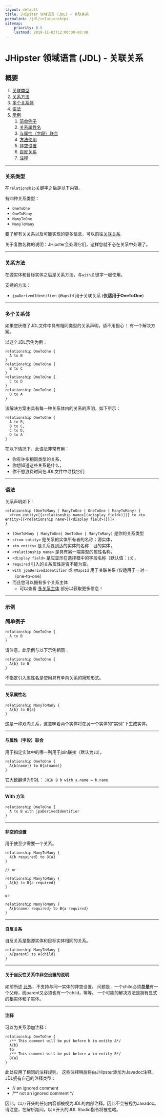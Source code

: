 ```yaml
---
layout: default
title: JHipster 领域语言 (JDL) - 关联关系
permalink: /jdl/relationships
sitemap:
    priority: 0.5
    lastmod: 2019-11-03T12:00:00-00:00
---
```


# <i class="fa fa-star"></i> JHipster 领域语言 (JDL) - 关联关系

## 概要

1. [关联类型](#关系类型)
1. [关系方法](#关系方法)
1. [多个关系体](#多个关系体)
1. [语法](#语法)
1. [示例](#示例)
   1. [简单例子](#简单例子)
   1. [关系属性名](#关系属性名)
   1. [与属性（字段）联合](#与属性（字段）联合)
   1. [方法使用](#方法使用)
   1. [非空设置](#非空设置)
   1. [自反关系](#自反关系)
   1. [注释](#注释)

---

### 关系类型

在`relationship`关键字之后是以下内容。

有四种关系类型：
  - `OneToOne`
  - `OneToMany`
  - `ManyToOne`
  - `ManyToMany`

要了解有关关系以及可能实现的更多信息，可以前往[关联关系](/managing_relationships).

关于复数名称的说明：JHipster会处理它们，这样您就不必在关系中处理了。

---

### 关系方法

在源实体和目标实体之后是关系方法，与`with`关键字一起使用。

支持的方法：
  - `jpaDerivedIdentifier`: `@MapsId` 用于关联关系 (**仅适用于OneToOne**)

---

### 多个关系体

如果您厌倦了JDL文件中具有相同类型的关系声明，请不用担心！ 有一个解决方案。

以这个JDL示例为例：
```jdl
relationship OneToOne {
  A to B
}
relationship OneToOne {
  B to C
}
relationship OneToOne {
  C to D
}
relationship OneToOne {
  D to A
}
```

该解决方案由具有每一种关系体内的关系的声明，如下所示：
```jdl
relationship OneToOne {
  A to B,
  B to C,
  C to D,
  D to A
}
```

在以下情况下，此语法非常有用：
  - 你有许多相同类型的关系，
  - 你想知道这些关系是什么，
  - 你不想浪费时间在JDL文件中寻找它们

---

### 语法

关系声明如下：
```
relationship (OneToMany | ManyToOne | OneToOne | ManyToMany) {
  <from entity>[{<relationship name>[(<display field>)]}] to <to entity>[{<relationship name>[(<display field>)]}]+
}
```

  - `(OneToMany | ManyToOne| OneToOne | ManyToMany)` 是你的关系类型
  - `<from entity>` 是关系的实体所有者的名称：源实体，
  - `<to entity>` 是关系要到达的实体的名称：目的实体，
  - `<relationship name>` 是具有另一端类型的属性名称，
  - `<display field>` 是应显示在选择框中的字段名称（默认值：`id`），
  - `required` 引入的关系属性是否不能为空。
  - `with jpaDerivedIdentifier` 或 `@MapsId` 用于关联关系 (仅适用于一对一（one-to-one）
  - 而且您可以拥有多个关系主体
    - 可以查看 [多关系主体](#多关系主体) 部分以获取更多信息！

---

### 示例

### 简单例子

```jdl
relationship OneToOne {
  A to B
}
```

请注意，此示例与以下示例相同：
```jdl
relationship OneToOne {
  A{b} to B
}
```

不指定引入属性名是使用具有单向关系的简短形式。

---

#### 关系属性名

```jdl
relationship ManyToMany {
  A{b} to B{a}
}
```

这是一种双向关系，这意味着两个实体将在另一个实体的"实例"下生成实体。

---

#### 与属性（字段）联合

用于指定实体中的哪一列用于join联接（默认为`id`）。

```jdl
relationship OneToOne {
  A{b(name)} to B{a(name)}
}
```

它大致翻译为SQL： `JOIN B b with a.name = b.name`

---

#### With 方法

```jdl
relationship OneToOne {
  A to B with jpaDerivedIdentifier
}
```

---

#### 非空的设置

用于使至少需要一个关系。

```jdl
relationship ManyToMany {
  A{b required} to B{a}
}

// or

relationship ManyToMany {
  A{b} to B{a required}
}

or

relationship ManyToMany {
  A{b(name) required} to B{a required}
}
```

---

#### 自反关系

自反关系是指源实体和目标实体相同的关系。

```jdl
relationship ManyToMany {
  A{parent} to A{child}
}
```

---

#### 关于自反性关系中非空设置的说明

如前所述 [此外](https://github.com/jhipster/generator-jhipster/issues/11495)，不支持与同一实体的非空设置。 问题是，一个child必须**总是**有一个父母，而parent又必须也有一个child，等等。
一个可能的解决方法是拥有显式的根实体和子实体。

----

#### 注释

可以为关系添加注释：

```jdl
relationship OneToOne {
  /** This comment will be put before b in entity A*/
  A{b}
  to
  /** This comment will be put before a in entity B*/
  B{a}
}
```

此处应用了相同的注释规则。
这些注释稍后将由JHipster添加为Javadoc注释。 JDL拥有自己的注释类型：
  - // an ignored comment
  - /** not an ignored comment */

因此，以`//`开头的任何内容都被视为JDL的内部注释，因此不会被视为Javadoc。
请注意，在解析期间，以`＃`开头的JDL Studio指令将被忽略。
